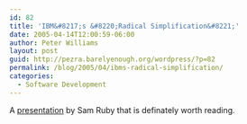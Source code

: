 ```yaml
---
id: 82
title: 'IBM&#8217;s &#8220;Radical Simplification&#8221;'
date: 2005-04-14T12:00:59-06:00
author: Peter Williams
layout: post
guid: http://pezra.barelyenough.org/wordpress/?p=82
permalink: /blog/2005/04/ibms-radical-simplification/
categories:
  - Software Development
---
```

A [presentation](http://intertwingly.net/slides/2005/rs/)<span /> by Sam Ruby that is definately worth reading.